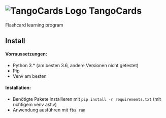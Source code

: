 # ![TangoCards Logo](https://syscy.de/stuff/tangocards/64.png "TangoCards") TangoCards
Flashcard learning program

## Install

#### Vorraussetzungen:
- Python 3.* (am besten 3.6, andere Versionen nicht getestet)
- Pip
- Venv am besten

#### Installation:
- Benötigte Pakete installieren mit `pip install -r requirements.txt` (mit richtigem venv aktiv)
- Anwendung ausführen mit `fbs run`
